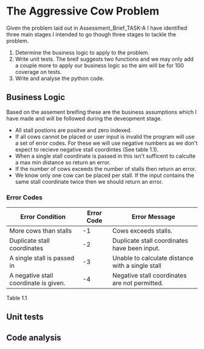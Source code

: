 # The Aggressive Cow Problem
Given the problem laid out in Assessment_Brief_TASK-A I have identified three main stages I intended to go though three stages to tackle the problem. 

1. Determine the business logic to apply to the problem. 
2. Write unit tests. The breif suggests two functions and we may only add a couple more to apply our business logic so the aim will be for 100 coverage on tests. 
3. Write and analyse the python code. 

## Business Logic
Based on the assement breifing these are the business assumptions which I have made and will be followed during the deveopment stage. 

- All stall postions are positve and zero indexed.
- If all cows cannot be placed or user input is invalid the program will use a set of error codes. For these we will use negative numbers as we don't expect to recieve negative stall coordintes (See table 1.1).
- When a single stall coordinate is passed in this isn't sufficent to calculte a max min distance so return an error.
- If the number of cows exceeds the number of stalls then return an error. 
- We know only one cow can be placed per stall. If the input contains the same stall coordinate twice then we should return an error. 

### Error Codes
| Error Condition | Error Code | Error Message |
| ----------- | ----------- | ----------- |
| More cows than stalls | -1 | Cows exceeds stalls. |
| Duplicate stall coordinates | -2 | Duplicate stall coordinates have been input. |
| A single stall is passed in | -3 | Unable to calculate distance with a single stall |
| A negative stall coordinate is given. | -4 | Negative stall coordinates are not permitted. |
Table 1.1
## Unit tests


## Code analysis

